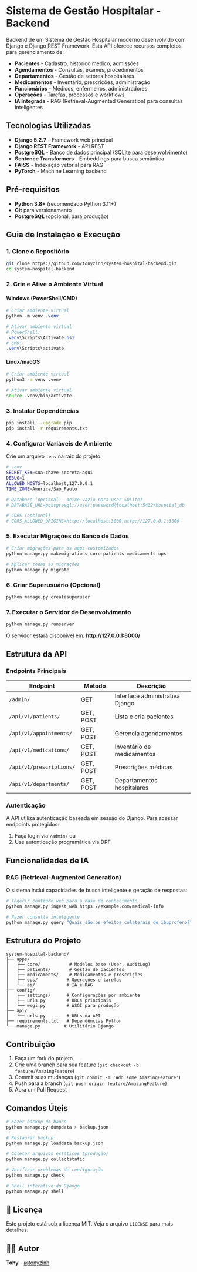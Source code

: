 # Sistema de Gestão Hospitalar - Backend

Backend de um Sistema de Gestão Hospitalar moderno desenvolvido com Django e Django REST Framework. Esta API oferece recursos completos para gerenciamento de:

- **Pacientes** - Cadastro, histórico médico, admissões
- **Agendamentos** - Consultas, exames, procedimentos
- **Departamentos** - Gestão de setores hospitalares
- **Medicamentos** - Inventário, prescrições, administração
- **Funcionários** - Médicos, enfermeiros, administradores
- **Operações** - Tarefas, processos e workflows
- **IA Integrada** - RAG (Retrieval-Augmented Generation) para consultas inteligentes

## Tecnologias Utilizadas

- **Django 5.2.7** - Framework web principal
- **Django REST Framework** - API REST
- **PostgreSQL** - Banco de dados principal (SQLite para desenvolvimento)
- **Sentence Transformers** - Embeddings para busca semântica
- **FAISS** - Indexação vetorial para RAG
- **PyTorch** - Machine Learning backend

## Pré-requisitos

- **Python 3.8+** (recomendado Python 3.11+)
- **Git** para versionamento
- **PostgreSQL** (opcional, para produção)

## Guia de Instalação e Execução

### 1. Clone o Repositório

```bash
git clone https://github.com/tonyzinh/system-hospital-backend.git
cd system-hospital-backend
```

### 2. Crie e Ative o Ambiente Virtual

#### Windows (PowerShell/CMD)
```powershell
# Criar ambiente virtual
python -m venv .venv

# Ativar ambiente virtual
# PowerShell:
.venv\Scripts\Activate.ps1
# CMD:
.venv\Scripts\activate
```

#### Linux/macOS
```bash
# Criar ambiente virtual
python3 -m venv .venv

# Ativar ambiente virtual
source .venv/bin/activate
```

### 3. Instalar Dependências

```bash
pip install --upgrade pip
pip install -r requirements.txt
```

### 4. Configurar Variáveis de Ambiente

Crie um arquivo `.env` na raiz do projeto:

```bash
# .env
SECRET_KEY=sua-chave-secreta-aqui
DEBUG=1
ALLOWED_HOSTS=localhost,127.0.0.1
TIME_ZONE=America/Sao_Paulo

# Database (opcional - deixe vazio para usar SQLite)
# DATABASE_URL=postgresql://user:password@localhost:5432/hospital_db

# CORS (opcional)
# CORS_ALLOWED_ORIGINS=http://localhost:3000,http://127.0.0.1:3000
```

### 5. Executar Migrações do Banco de Dados

```bash
# Criar migrações para os apps customizados
python manage.py makemigrations core patients medicaments ops

# Aplicar todas as migrações
python manage.py migrate
```

### 6. Criar Superusuário (Opcional)

```bash
python manage.py createsuperuser
```

### 7. Executar o Servidor de Desenvolvimento

```bash
python manage.py runserver
```

O servidor estará disponível em: **http://127.0.0.1:8000/**

## Estrutura da API

### Endpoints Principais

| Endpoint | Método | Descrição |
|----------|--------|-----------|
| `/admin/` | GET | Interface administrativa Django |
| `/api/v1/patients/` | GET, POST | Lista e cria pacientes |
| `/api/v1/appointments/` | GET, POST | Gerencia agendamentos |
| `/api/v1/medications/` | GET, POST | Inventário de medicamentos |
| `/api/v1/prescriptions/` | GET, POST | Prescrições médicas |
| `/api/v1/departments/` | GET, POST | Departamentos hospitalares |

### Autenticação

A API utiliza autenticação baseada em sessão do Django. Para acessar endpoints protegidos:

1. Faça login via `/admin/` ou
2. Use autenticação programática via DRF

## Funcionalidades de IA

### RAG (Retrieval-Augmented Generation)

O sistema inclui capacidades de busca inteligente e geração de respostas:

```bash
# Ingerir conteúdo web para a base de conhecimento
python manage.py ingest_web https://example.com/medical-info

# Fazer consulta inteligente
python manage.py query "Quais são os efeitos colaterais do ibuprofeno?"
```

## Estrutura do Projeto

```
system-hospital-backend/
├── apps/
│   ├── core/           # Modelos base (User, AuditLog)
│   ├── patients/       # Gestão de pacientes
│   ├── medicaments/    # Medicamentos e prescrições
│   ├── ops/           # Operações e tarefas
│   └── ai/            # IA e RAG
├── config/
│   ├── settings/      # Configurações por ambiente
│   ├── urls.py        # URLs principais
│   └── wsgi.py        # WSGI para produção
├── api/
│   └── urls.py        # URLs da API
├── requirements.txt   # Dependências Python
└── manage.py         # Utilitário Django
```

## Contribuição

1. Faça um fork do projeto
2. Crie uma branch para sua feature (`git checkout -b feature/AmazingFeature`)
3. Commit suas mudanças (`git commit -m 'Add some AmazingFeature'`)
4. Push para a branch (`git push origin feature/AmazingFeature`)
5. Abra um Pull Request

## Comandos Úteis

```bash
# Fazer backup do banco
python manage.py dumpdata > backup.json

# Restaurar backup
python manage.py loaddata backup.json

# Coletar arquivos estáticos (produção)
python manage.py collectstatic

# Verificar problemas de configuração
python manage.py check

# Shell interativo do Django
python manage.py shell
```

## 📄 Licença

Este projeto está sob a licença MIT. Veja o arquivo `LICENSE` para mais detalhes.

## 👨‍💻 Autor

**Tony** - [@tonyzinh](https://github.com/tonyzinh)
